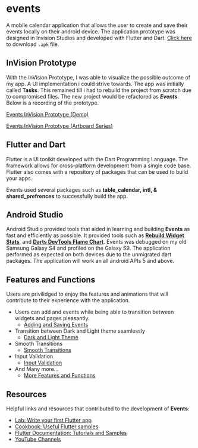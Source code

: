 
# events
 A mobile calendar application that allows the user to create and save their events locally on their android device. The application prototype was designed in Invision Studios and developed with Flutter and Dart. [Click here](https://github.com/tiwaojo/Events/blob/master/Misc/Events.apk) to download `.apk` file.

  
## InVision Prototype 
  
With the InVision Prototype, I was able to visualize the possible outcome of my app. A UI implementation i could strive towards. The app was initially called **Tasks**. This remained till i had to rebuild the project from scratch due to compromised files. The new project would be refactored as ***Events***. Below is a recording of the prototype.

[Events InVision Prototype (Demo)](https://youtu.be/cQzewvXv8wY)

[Events InVision Prototype (Artboard Series)](https://max681131.invisionapp.com/prototype/Calendar-ck9iwmqrr000sta011p1ksugq)


## Flutter and Dart

Flutter is a UI toolkit developed with the Dart Programming Language. The framework allows for cross-platform development from a single code base. Flutter also comes with a repository of packages that can be used to build your apps.

Events used several packages such as **table_calendar, intl, & shared_prefrences** to successfully build the app.

## Android Studio

Android Studio provided tools that aided in learning and building **Events** as fast and efficiently as possible. It provided tools such as [**Rebuild Widget Stats**](https://raw.githubusercontent.com/tiwaojo/Events/master/Misc/Rebuild%20Stats.png), and  [**Darts DevTools Flame Chart**](https://raw.githubusercontent.com/tiwaojo/Events/master/Misc/Flame%20Chart.png). Events was debugged on my old Samsung Galaxy S4 and profiled on the Galaxy S9. The application performed as expected on both devices due to the unmigrated dart packages. The application will work an all android APIs 5 and above.

## Features and Functions

Users are privilidged to enjoy the features and animations that will contribute to their experience with the application. 
- Users can add and events while being able to transition between widgets and pages pleasantly.
  - [Adding and Saving Events](https://youtu.be/GXyP6WZUnZM)
- Transition between Dark and Light theme seamlessly
  - [Dark and Light Theme](https://youtu.be/YIJGi2jkw-A)
- Smooth Transitions
  - [Smooth Transitions](https://youtu.be/I9afsC7OaQ8)
- Input Validation
  - [Input Validation](https://youtu.be/6MSoU9T-UT8)
- And Many more...
  - [More Features and Functions](https://youtu.be/epSfMghYLvc)

## Resources

Helpful links and resources that contributed to the development of **Events**:
  
- [Lab: Write your first Flutter app](https://flutter.dev/docs/get-started/codelab)  
- [Cookbook: Useful Flutter samples](https://flutter.dev/docs/cookbook)
- [Flutter Documentation: Tutorials and Samples](https://flutter.dev/docs)
- [YouTube Channels](https://github.com/tiwaojo/Events/blob/master/Misc/References.txt)
